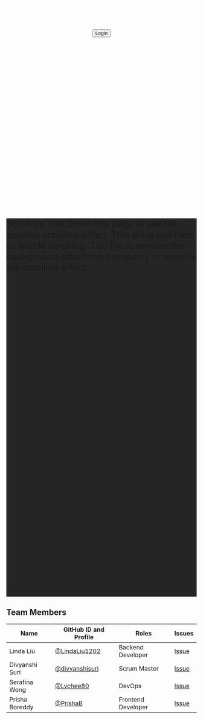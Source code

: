 <!-- ## AP CSA Tri 2 Period 2 Table 2

### [Scrum Board](https://github.com/users/PrishaB/projects/1)
### [Insights](https://github.com/PrishaB/Team2Reunion/graphs/contributors)


--- -->

<html>
<head>
<meta name="viewport" content="width=device-width, initial-scale=1">

<style>
.parallax {
  /* The image used */
  background-image: url("images/photographer-looking-out-at-a-sunrise.jpg");

  /* Set a specific height */
  min-height: 500px; 

  /* Create the parallax scrolling effect */
  background-attachment: fixed;
  background-position: center;
  background-repeat: no-repeat;
  background-size: cover;
}
.text-center {
  text-align: center;
}
</style>
</head>
<body>

<p>Scroll Up and Down this page to see the parallax scrolling effect.</p>

<div class="parallax">
<div class="text-center">
  <button type="button" onclick="alert('Hello world!')"> Login</button>
</div>
</div>

<div style="height:1000px;background-color:#252525;font-size:24px">
Scroll Up and Down this page to see the parallax scrolling effect.
This div is just here to enable scrolling.
Tip: Try to remove the background-attachment property to remove the scrolling effect.
</div>

</body>
</html>


## Team Members

| Name | GitHub ID and Profile | Roles | Issues |
| --- | --- | --- | --- |
| Linda Liu | [@LindaLiu1202](https://github.com/LindaLiu1202) | Backend Developer |   [Issue](https://github.com/PrishaB/Team2Reunion/issues/4)  | 
| Divyanshi Suri | [@divyanshisuri](https://github.com/divyanshisuri) | Scrum Master |  [Issue](https://github.com/PrishaB/Team2Reunion/issues/2)  |
| Serafina Wong| [@Lychee80 ](https://github.com/Lychee80 ) | DevOps | [Issue](https://github.com/Lychee80/t2_spring_8192/issues/1)  |
| Prisha Boreddy| [@PrishaB ](https://github.com/PrishaB) | Frontend Developer | [Issue](https://github.com/PrishaB/Team2Reunion/issues/2)   |

<style> 


p {
  font-size: 20px;
  color: white;
}
</style>